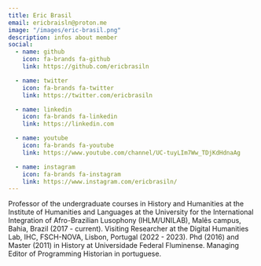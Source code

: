 ```yaml
---
title: Eric Brasil
email: ericbraisln@proton.me
image: "/images/eric-brasil.png"
description: infos about member
social:
  - name: github
    icon: fa-brands fa-github
    link: https://github.com/ericbrasiln

  - name: twitter
    icon: fa-brands fa-twitter
    link: https://twitter.com/ericbrasiln

  - name: linkedin
    icon: fa-brands fa-linkedin
    link: https://linkedin.com

  - name: youtube
    icon: fa-brands fa-youtube
    link: https://www.youtube.com/channel/UC-tuyLIm7Ww_TDjKdHdnaAg

  - name: instagram
    icon: fa-brands fa-instagram
    link: https://www.instagram.com/ericbrasiln/
---
```


Professor of the undergraduate courses in History and Humanities at the Institute of Humanities and Languages at the University for the International Integration of Afro-Brazilian Lusophony (IHLM/UNILAB), Malês campus, Bahia, Brazil (2017 - current). Visiting Researcher at the Digital Humanities Lab, IHC, FSCH-NOVA, Lisbon, Portugal (2022 - 2023). Phd (2016) and Master (2011) in History at Universidade Federal Fluminense. Managing Editor of Programming Historian in portuguese.
